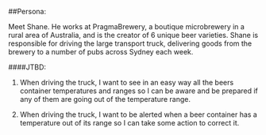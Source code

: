 ##Persona:

Meet Shane. He works at PragmaBrewery, a boutique microbrewery in a rural area of Australia,
and is the creator of 6 unique beer varieties. Shane is responsible for driving the large transport
truck, delivering goods from the brewery to a number of pubs across Sydney each week.

####JTBD:

1. When driving the truck,
   I want to see in an easy way all the beers container temperatures and ranges
   so I can be aware and be prepared if any of them are going out of the temperature range.

2. When driving the truck,
   I want to be alerted when a beer container has a temperature out of its range
   so I can take some action to correct it.
